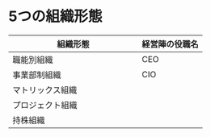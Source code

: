 # 5つの組織形態

|組織形態　　　　　　　　　　　|経営陣の役職名|
|-----------|------------|
|職能別組織    |CEO        |
|事業部制組織  |CIO        |
|マトリックス組織 |
|プロジェクト組織 |
|持株組織
